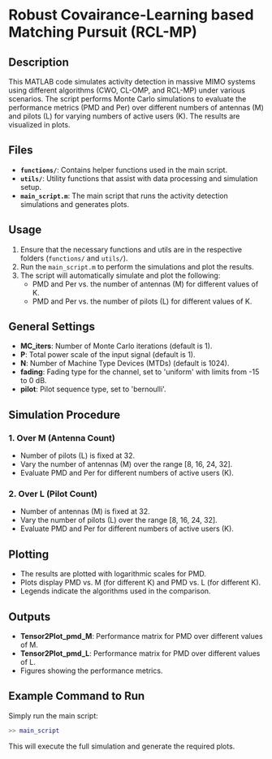 # Robust Covairance-Learning based Matching Pursuit (RCL-MP)

## Description
This MATLAB code simulates activity detection in massive MIMO systems using different algorithms (CWO, CL-OMP, and RCL-MP) under various scenarios. The script performs Monte Carlo simulations to evaluate the performance metrics (PMD and Per) over different numbers of antennas (M) and pilots (L) for varying numbers of active users (K). The results are visualized in plots.

## Files
- **`functions/`**: Contains helper functions used in the main script.
- **`utils/`**: Utility functions that assist with data processing and simulation setup.
- **`main_script.m`**: The main script that runs the activity detection simulations and generates plots.

## Usage
1. Ensure that the necessary functions and utils are in the respective folders (`functions/` and `utils/`).
2. Run the `main_script.m` to perform the simulations and plot the results.
3. The script will automatically simulate and plot the following:
   - PMD and Per vs. the number of antennas (M) for different values of K.
   - PMD and Per vs. the number of pilots (L) for different values of K.

## General Settings
- **MC_iters**: Number of Monte Carlo iterations (default is 1).
- **P**: Total power scale of the input signal (default is 1).
- **N**: Number of Machine Type Devices (MTDs) (default is 1024).
- **fading**: Fading type for the channel, set to 'uniform' with limits from -15 to 0 dB.
- **pilot**: Pilot sequence type, set to 'bernoulli'.

## Simulation Procedure
### 1. Over M (Antenna Count)
- Number of pilots (L) is fixed at 32.
- Vary the number of antennas (M) over the range [8, 16, 24, 32].
- Evaluate PMD and Per for different numbers of active users (K).

### 2. Over L (Pilot Count)
- Number of antennas (M) is fixed at 32.
- Vary the number of pilots (L) over the range [8, 16, 24, 32].
- Evaluate PMD and Per for different numbers of active users (K).

## Plotting
- The results are plotted with logarithmic scales for PMD.
- Plots display PMD vs. M (for different K) and PMD vs. L (for different K).
- Legends indicate the algorithms used in the comparison.

## Outputs
- **Tensor2Plot_pmd_M**: Performance matrix for PMD over different values of M.
- **Tensor2Plot_pmd_L**: Performance matrix for PMD over different values of L.
- Figures showing the performance metrics.

## Example Command to Run
Simply run the main script: 
```matlab
>> main_script
```
This will execute the full simulation and generate the required plots.
